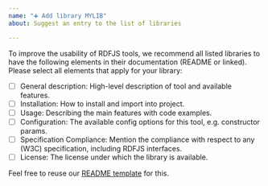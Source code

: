 ```yaml
---
name: "➕ Add library MYLIB"
about: Suggest an entry to the list of libraries

---
```


<!--Thanks for your PR! Please fill in the following template and fill in your library name in the PR title.-->

To improve the usability of RDFJS tools,
we recommend all listed libraries to have the following elements in their documentation (README or linked).
Please select all elements that apply for your library:

* [ ] General description: High-level description of tool and available features.
* [ ] Installation: How to install and import into project.
* [ ] Usage: Describing the main features with code examples.
* [ ] Configuration: The available config options for this tool, e.g. constructor params.
* [ ] Specification Compliance: Mention the compliance with respect to any (W3C) specification, including RDFJS interfaces.
* [ ] License: The license under which the library is available.

Feel free to reuse our [README template](https://github.com/rdfjs/lib-template/blob/master/README.md) for this.
